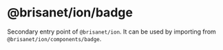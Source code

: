 # @brisanet/ion/badge

Secondary entry point of `@brisanet/ion`. It can be used by importing from `@brisanet/ion/components/badge`.
